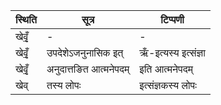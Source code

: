 | स्थिति | सूत्र | टिप्पणी |
| ----- | ------- | ------ |
| खेवृँ॒ | - | - |
| खेवृँ॒ | उपदेशेऽजनुनासिक इत् | ऋँ-इत्यस्य इत्संज्ञा |
| खेवृँ॒ | अनुदात्तङित आत्मनेपदम् | इति आत्मनेपदम् |
| खेव् | तस्य लोपः | इत्संज्ञकस्य लोपः |
